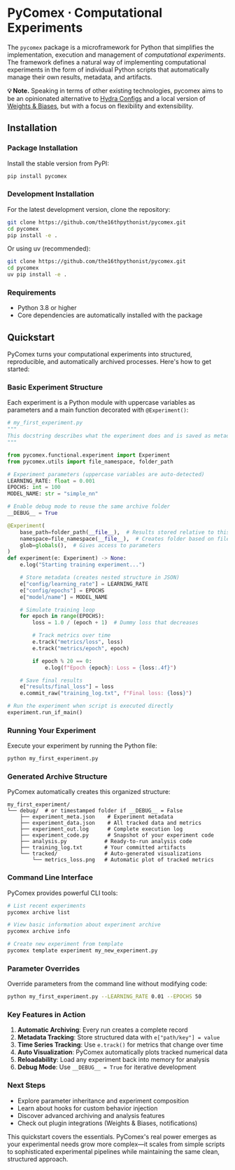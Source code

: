 # PyComex ⋅ Computational Experiments

The `pycomex` package is a microframework for Python that simplifies the implementation, execution and management of *computational experiments*. The framework defines a natural way of implementing computational experiments in the form of individual Python scripts that automatically manage their own results, metadata, and artifacts.

**💡 Note.** Speaking in terms of other existing technologies, pycomex aims to be an opinionated alternative to [Hydra Configs](https://hydra.cc/docs/intro/) and a local version of [Weights & Biases](https://wandb.ai/), but with a focus on flexibility and extensibility.

## Installation

### Package Installation

Install the stable version from PyPI:

```bash
pip install pycomex
```

### Development Installation

For the latest development version, clone the repository:

```bash
git clone https://github.com/the16thpythonist/pycomex.git
cd pycomex
pip install -e .
```

Or using uv (recommended):

```bash
git clone https://github.com/the16thpythonist/pycomex.git
cd pycomex
uv pip install -e .
```

### Requirements

- Python 3.8 or higher
- Core dependencies are automatically installed with the package

## Quickstart

PyComex turns your computational experiments into structured, reproducible, and automatically archived processes. Here's how to get started:

### Basic Experiment Structure

Each experiment is a Python module with uppercase variables as parameters and a main function decorated with `@Experiment()`:

```python
# my_first_experiment.py
"""
This docstring describes what the experiment does and is saved as metadata.
"""

from pycomex.functional.experiment import Experiment
from pycomex.utils import file_namespace, folder_path

# Experiment parameters (uppercase variables are auto-detected)
LEARNING_RATE: float = 0.001
EPOCHS: int = 100
MODEL_NAME: str = "simple_nn"

# Enable debug mode to reuse the same archive folder
__DEBUG__ = True

@Experiment(
    base_path=folder_path(__file__),  # Results stored relative to this file
    namespace=file_namespace(__file__),  # Creates folder based on filename
    glob=globals(),  # Gives access to parameters
)
def experiment(e: Experiment) -> None:
    e.log("Starting training experiment...")

    # Store metadata (creates nested structure in JSON)
    e["config/learning_rate"] = LEARNING_RATE
    e["config/epochs"] = EPOCHS
    e["model/name"] = MODEL_NAME

    # Simulate training loop
    for epoch in range(EPOCHS):
        loss = 1.0 / (epoch + 1)  # Dummy loss that decreases

        # Track metrics over time
        e.track("metrics/loss", loss)
        e.track("metrics/epoch", epoch)

        if epoch % 20 == 0:
            e.log(f"Epoch {epoch}: Loss = {loss:.4f}")

    # Save final results
    e["results/final_loss"] = loss
    e.commit_raw("training_log.txt", f"Final loss: {loss}")

# Run the experiment when script is executed directly
experiment.run_if_main()
```

### Running Your Experiment

Execute your experiment by running the Python file:

```bash
python my_first_experiment.py
```

### Generated Archive Structure

PyComex automatically creates this organized structure:

```
my_first_experiment/
└── debug/  # or timestamped folder if __DEBUG__ = False
    ├── experiment_meta.json    # Experiment metadata
    ├── experiment_data.json    # All tracked data and metrics
    ├── experiment_out.log      # Complete execution log
    ├── experiment_code.py      # Snapshot of your experiment code
    ├── analysis.py            # Ready-to-run analysis code
    ├── training_log.txt       # Your committed artifacts
    └── tracked/               # Auto-generated visualizations
        └── metrics_loss.png   # Automatic plot of tracked metrics
```

### Command Line Interface

PyComex provides powerful CLI tools:

```bash
# List recent experiments
pycomex archive list

# View basic information about experiment archive
pycomex archive info

# Create new experiment from template
pycomex template experiment my_new_experiment.py
```

### Parameter Overrides

Override parameters from the command line without modifying code:

```bash
python my_first_experiment.py --LEARNING_RATE 0.01 --EPOCHS 50
```

### Key Features in Action

1. **Automatic Archiving**: Every run creates a complete record
2. **Metadata Tracking**: Store structured data with `e["path/key"] = value`
3. **Time Series Tracking**: Use `e.track()` for metrics that change over time
4. **Auto Visualization**: PyComex automatically plots tracked numerical data
5. **Reloadability**: Load any experiment back into memory for analysis
6. **Debug Mode**: Use `__DEBUG__ = True` for iterative development

### Next Steps

- Explore parameter inheritance and experiment composition
- Learn about hooks for custom behavior injection
- Discover advanced archiving and analysis features
- Check out plugin integrations (Weights & Biases, notifications)

This quickstart covers the essentials. PyComex's real power emerges as your experimental needs grow more complex—it scales from simple scripts to sophisticated experimental pipelines while maintaining the same clean, structured approach.